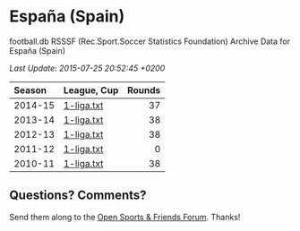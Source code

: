 
# España (Spain)

football.db RSSSF (Rec.Sport.Soccer Statistics Foundation) Archive Data for
España (Spain)

_Last Update: 2015-07-25 20:52:45 +0200_

| Season | League, Cup | Rounds |
|:------ | :---------- | -----: |
| 2014-15 | [1-liga.txt](2014-15/1-liga.txt) | 37 |
| 2013-14 | [1-liga.txt](2013-14/1-liga.txt) | 38 |
| 2012-13 | [1-liga.txt](2012-13/1-liga.txt) | 38 |
| 2011-12 | [1-liga.txt](2011-12/1-liga.txt) | 0 |
| 2010-11 | [1-liga.txt](2010-11/1-liga.txt) | 38 |



## Questions? Comments?

Send them along to the
[Open Sports & Friends Forum](http://groups.google.com/group/opensport).
Thanks!
